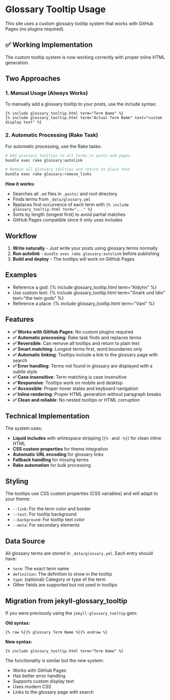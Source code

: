 # Glossary Tooltip Usage

This site uses a custom glossary tooltip system that works with GitHub Pages (no plugins required).

## ✅ Working Implementation

The custom tooltip system is now working correctly with proper inline HTML generation.

## Two Approaches

### 1. Manual Usage (Always Works)

To manually add a glossary tooltip to your posts, use the include syntax:

```liquid
{% include glossary_tooltip.html term="Term Name" %}
{% include glossary_tooltip.html term="Actual Term Name" text="custom display text" %}
```

### 2. Automatic Processing (Rake Task)

For automatic processing, use the Rake tasks:

```bash
# Add glossary tooltips to all terms in posts and pages
bundle exec rake glossary:autolink

# Remove all glossary tooltips and return to plain text
bundle exec rake glossary:remove_links
```

**How it works:**
- Searches all `.md` files in `_posts/` and root directory
- Finds terms from `_data/glossary.yml`
- Replaces first occurrence of each term with `{% include glossary_tooltip.html term="..." %}`
- Sorts by length (longest first) to avoid partial matches
- GitHub Pages compatible since it only uses includes

## Workflow

1. **Write naturally** - Just write your posts using glossary terms normally
2. **Run autolink** - `bundle exec rake glossary:autolink` before publishing
3. **Build and deploy** - The tooltips will work on GitHub Pages

## Examples

- Reference a god: {% include glossary_tooltip.html term="Aldyhn" %}
- Use custom text: {% include glossary_tooltip.html term="Gnark und Idin" text="the twin gods" %}
- Reference a place: {% include glossary_tooltip.html term="Vani" %}

## Features

- **✅ Works with GitHub Pages**: No custom plugins required
- **✅ Automatic processing**: Rake task finds and replaces terms
- **✅ Reversible**: Can remove all tooltips and return to plain text
- **✅ Smart matching**: Longest terms first, word boundaries only
- **✅ Automatic linking**: Tooltips include a link to the glossary page with search
- **✅ Error handling**: Terms not found in glossary are displayed with a subtle style
- **✅ Case insensitive**: Term matching is case insensitive
- **✅ Responsive**: Tooltips work on mobile and desktop
- **✅ Accessible**: Proper hover states and keyboard navigation
- **✅ Inline rendering**: Proper HTML generation without paragraph breaks
- **✅ Clean and reliable**: No nested tooltips or HTML corruption

## Technical Implementation

The system uses:
- **Liquid includes** with whitespace stripping (`{%-` and `-%}`) for clean inline HTML
- **CSS custom properties** for theme integration
- **Automatic URL encoding** for glossary links
- **Fallback handling** for missing terms
- **Rake automation** for bulk processing

## Styling

The tooltips use CSS custom properties (CSS variables) and will adapt to your theme:
- `--link`: For the term color and border
- `--text`: For tooltip background
- `--background`: For tooltip text color
- `--meta`: For secondary elements

## Data Source

All glossary terms are stored in `_data/glossary.yml`. Each entry should have:
- `term`: The exact term name
- `definition`: The definition to show in the tooltip
- `type`: (optional) Category or type of the term
- Other fields are supported but not used in tooltips

## Migration from jekyll-glossary_tooltip

If you were previously using the `jekyll-glossary_tooltip` gem:

**Old syntax:**
```
{% raw %}{% glossary Term Name %}{% endraw %}
```

**New syntax:**
```liquid
{% include glossary_tooltip.html term="Term Name" %}
```

The functionality is similar but the new system:
- Works with GitHub Pages
- Has better error handling
- Supports custom display text
- Uses modern CSS
- Links to the glossary page with search
